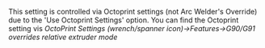 This setting is controlled via Octoprint settings (not Arc Welder's Override) due to the 'Use Octoprint Settings'
option. You can find the Octoprint setting vis *OctoPrint Settings (wrench/spanner icon)->Features->G90/G91 overrides
relative extruder mode*